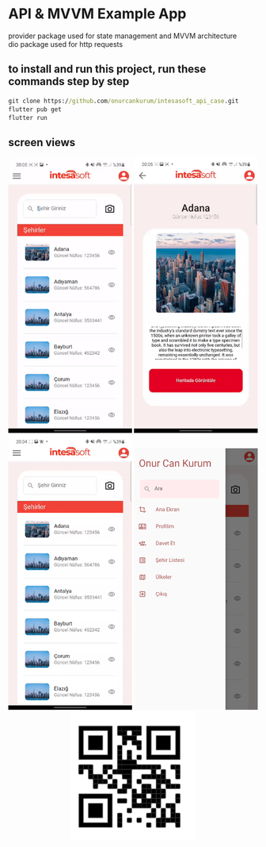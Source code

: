 # API & MVVM Example App
provider package used for state management and MVVM architecture <br>
dio package used for http requests
## to install and run this project, run these commands step by step

```cmd
git clone https://github.com/onurcankurum/intesasoft_api_case.git
flutter pub get
flutter run
```
## screen views
<p align="center">
  <img src="readme_assets/filter.gif" width="250">
<img src="readme_assets/detail_page.gif" width="250">
<img src="readme_assets/filter_with_qr.gif" width="250">
<img src="readme_assets/drawer.jpg" width="250">
<img src="readme_assets/example_qr.PNG" width="250">
</p>
<br>




